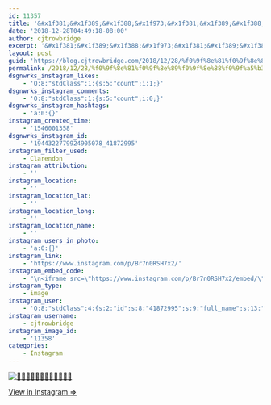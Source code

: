```yaml
---
id: 11357
title: '&#x1f381;&#x1f389;&#x1f388;&#x1f973;&#x1f381;&#x1f389;&#x1f388;&#x1f973;&#x1f381;&#x1f389;&#x1f388;&#x1f973;'
date: '2018-12-28T04:49:18-08:00'
author: cjtrowbridge
excerpt: '&#x1f381;&#x1f389;&#x1f388;&#x1f973;&#x1f381;&#x1f389;&#x1f388;&#x1f973;&#x1f381;&#x1f389;&#x1f388;&#x1f973;'
layout: post
guid: 'https://blog.cjtrowbridge.com/2018/12/28/%f0%9f%8e%81%f0%9f%8e%89%f0%9f%8e%88%f0%9f%a5%b3%f0%9f%8e%81%f0%9f%8e%89%f0%9f%8e%88%f0%9f%a5%b3%f0%9f%8e%81%f0%9f%8e%89%f0%9f%8e%88%f0%9f%a5%b3/'
permalink: /2018/12/28/%f0%9f%8e%81%f0%9f%8e%89%f0%9f%8e%88%f0%9f%a5%b3%f0%9f%8e%81%f0%9f%8e%89%f0%9f%8e%88%f0%9f%a5%b3%f0%9f%8e%81%f0%9f%8e%89%f0%9f%8e%88%f0%9f%a5%b3/
dsgnwrks_instagram_likes:
    - 'O:8:"stdClass":1:{s:5:"count";i:1;}'
dsgnwrks_instagram_comments:
    - 'O:8:"stdClass":1:{s:5:"count";i:0;}'
dsgnwrks_instagram_hashtags:
    - 'a:0:{}'
instagram_created_time:
    - '1546001358'
dsgnwrks_instagram_id:
    - '1944322779924905078_41872995'
instagram_filter_used:
    - Clarendon
instagram_attribution:
    - ''
instagram_location:
    - ''
instagram_location_lat:
    - ''
instagram_location_long:
    - ''
instagram_location_name:
    - ''
instagram_users_in_photo:
    - 'a:0:{}'
instagram_link:
    - 'https://www.instagram.com/p/Br7n0RSH7x2/'
instagram_embed_code:
    - "\n<iframe src=\"https://www.instagram.com/p/Br7n0RSH7x2/embed/\" width=\"612\" height=\"710\" frameborder=\"0\" scrolling=\"no\" allowtransparency=\"true\" class=\"insta-image-embed\"></iframe>\n"
instagram_type:
    - image
instagram_user:
    - 'O:8:"stdClass":4:{s:2:"id";s:8:"41872995";s:9:"full_name";s:13:"CJ Trowbridge";s:15:"profile_picture";s:174:"https://scontent.cdninstagram.com/vp/da3ecd55cee00cc9e24cf858f080f6fd/5CCD941C/t51.2885-19/s150x150/13724650_1188772791164794_142557231_a.jpg?_nc_ht=scontent.cdninstagram.com";s:8:"username";s:12:"cjtrowbridge";}'
instagram_username:
    - cjtrowbridge
instagram_image_id:
    - '11358'
categories:
    - Instagram
---
```


[![🎁🎉🎈🥳🎁🎉🎈🥳🎁🎉🎈🥳](https://blog.cjtrowbridge.com/wp-content/uploads/2018/12/f09f8e81f09f8e89f09f8e88f09fa5b3f09f8e81f09f8e89f09f8e88f09fa5b3f09f8e81f09f8e89f09f8e88f09fa5b3-1-1.jpg)](https://www.instagram.com/p/Br7n0RSH7x2/)

[View in Instagram ⇒](https://www.instagram.com/p/Br7n0RSH7x2/)